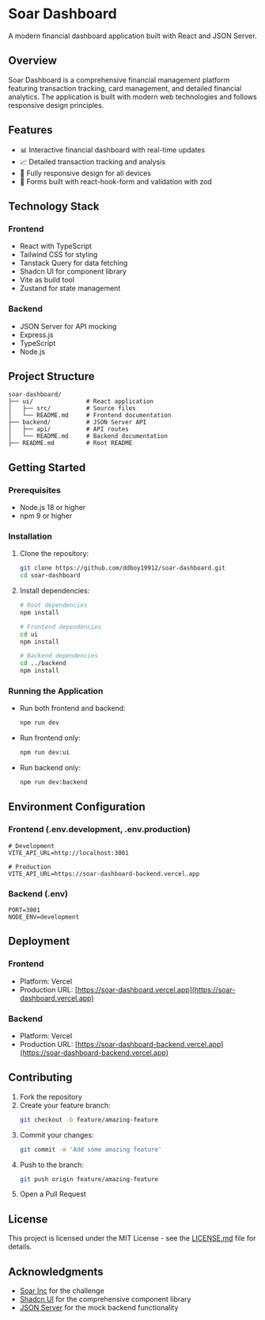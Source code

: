 # Soar Dashboard

A modern financial dashboard application built with React and JSON Server.

## Overview

Soar Dashboard is a comprehensive financial management platform featuring transaction tracking, card management, and detailed financial analytics. The application is built with modern web technologies and follows responsive design principles.

## Features

- 📊 Interactive financial dashboard with real-time updates
- 📈 Detailed transaction tracking and analysis
- 📱 Fully responsive design for all devices
- 💌 Forms built with react-hook-form and validation with zod

## Technology Stack

### Frontend
- React with TypeScript
- Tailwind CSS for styling
- Tanstack Query for data fetching
- Shadcn UI for component library
- Vite as build tool
- Zustand for state management

### Backend
- JSON Server for API mocking
- Express.js
- TypeScript
- Node.js

## Project Structure

```
soar-dashboard/
├── ui/               # React application
│   ├── src/          # Source files
│   └── README.md     # Frontend documentation
├── backend/          # JSON Server API
│   ├── api/          # API routes
│   └── README.md     # Backend documentation
├── README.md         # Root README
```

## Getting Started

### Prerequisites

- Node.js 18 or higher
- npm 9 or higher

### Installation

1. Clone the repository:
   ```bash
   git clone https://github.com/ddboy19912/soar-dashboard.git
   cd soar-dashboard
   ```

2. Install dependencies:
   ```bash
   # Root dependencies
   npm install

   # Frontend dependencies
   cd ui
   npm install

   # Backend dependencies
   cd ../backend
   npm install
   ```

### Running the Application

- Run both frontend and backend:
  ```bash
  npm run dev
  ```

- Run frontend only:
  ```bash
  npm run dev:ui
  ```

- Run backend only:
  ```bash
  npm run dev:backend
  ```

## Environment Configuration

### Frontend (.env.development, .env.production)
```env
# Development
VITE_API_URL=http://localhost:3001

# Production
VITE_API_URL=https://soar-dashboard-backend.vercel.app
```

### Backend (.env)
```env
PORT=3001
NODE_ENV=development
```

## Deployment

### Frontend
- Platform: Vercel
- Production URL: [https://soar-dashboard.vercel.app](https://soar-dashboard.vercel.app)

### Backend
- Platform: Vercel
- Production URL: [https://soar-dashboard-backend.vercel.app](https://soar-dashboard-backend.vercel.app)

## Contributing

1. Fork the repository
2. Create your feature branch:
   ```bash
   git checkout -b feature/amazing-feature
   ```
3. Commit your changes:
   ```bash
   git commit -m 'Add some amazing feature'
   ```
4. Push to the branch:
   ```bash
   git push origin feature/amazing-feature
   ```
5. Open a Pull Request

## License

This project is licensed under the MIT License - see the [LICENSE.md](LICENSE.md) file for details.

## Acknowledgments

- [Soar Inc](https://www.soar.inc/) for the challenge
- [Shadcn UI](https://ui.shadcn.com/) for the comprehensive component library
- [JSON Server](https://github.com/typicode/json-server) for the mock backend functionality
